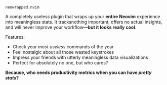 `neowrapped.nvim`

A completely useless plugin that wraps up your **entire Neovim** experience into meaningless stats. It tracksnothing important, offers no actual insights, and will never improve your workflow—**but it looks really cool**.

Features:

- Check your _most useless_ commands of the year
- Feel nostalgic about all those wasted keystrokes
- Impress your friends with utterly meaningless data visualizations
- Perfect for absolutely no one, but who cares?

**Because, who needs productivity metrics when you can have _pretty stats_?**
